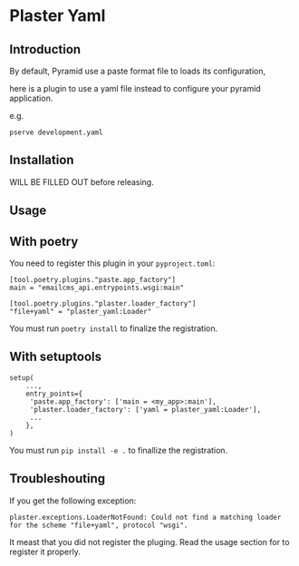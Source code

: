 # Plaster Yaml

## Introduction

By default, Pyramid use a paste format file to loads its configuration,

here is a plugin to use a yaml file instead to configure your pyramid
application.

e.g.

```
pserve development.yaml
```

## Installation

WILL BE FILLED OUT before releasing.

## Usage

## With poetry

You need to register this plugin in your `pyproject.toml`:


```
[tool.poetry.plugins."paste.app_factory"]
main = "emailcms_api.entrypoints.wsgi:main"

[tool.poetry.plugins."plaster.loader_factory"]
"file+yaml" = "plaster_yaml:Loader"
```

You must run `poetry install` to finalize the registration.

## With setuptools

```
setup(
    ...,
    entry_points={
     'paste.app_factory': ['main = <my_app>:main'],
     'plaster.loader_factory': ['yaml = plaster_yaml:Loader'],
     ...
    },
)
```

You must run `pip install -e .` to finallize the registration.

## Troubleshouting

If you get the following exception:

```
plaster.exceptions.LoaderNotFound: Could not find a matching loader for the scheme "file+yaml", protocol "wsgi".
```

It meast that you did not register the pluging. Read the usage section
for to register it properly.

